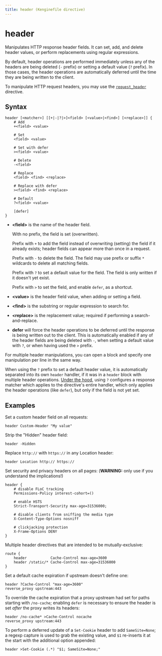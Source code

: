 ```yaml
---
title: header (Kenginefile directive)
---
```


# header

Manipulates HTTP response header fields. It can set, add, and delete header values, or perform replacements using regular expressions.

By default, header operations are performed immediately unless any of the headers are being deleted (`-` prefix) or setting a default value (`?` prefix). In those cases, the header operations are automatically deferred until the time they are being written to the client.

To manipulate HTTP request headers, you may use the [`request_header`](request_header) directive.

## Syntax

```kengine-d
header [<matcher>] [[+|-|?|>]<field> [<value>|<find>] [<replace>]] {
	# Add
	+<field> <value>

	# Set
	<field> <value>

	# Set with defer
	><field> <value>

	# Delete
	-<field>

	# Replace
	<field> <find> <replace>

	# Replace with defer
	><field> <find> <replace>

	# Default
	?<field> <value>

	[defer]
}
```

-   **&lt;field&gt;** is the name of the header field.

    With no prefix, the field is set (overwritten).

    Prefix with `+` to add the field instead of overwriting (setting) the field if it already exists; header fields can appear more than once in a request.

    Prefix with `-` to delete the field. The field may use prefix or suffix `*` wildcards to delete all matching fields.

    Prefix with `?` to set a default value for the field. The field is only written if it doesn't yet exist.

    Prefix with `>` to set the field, and enable `defer`, as a shortcut.

-   **&lt;value&gt;** is the header field value, when adding or setting a field.

-   **&lt;find&gt;** is the substring or regular expression to search for.

-   **&lt;replace&gt;** is the replacement value; required if performing a search-and-replace.

-   **defer** will force the header operations to be deferred until the response is being written out to the client. This is automatically enabled if any of the header fields are being deleted with `-`, when setting a default value with `?`, or when having used the `>` prefix.

For multiple header manipulations, you can open a block and specify one manipulation per line in the same way.

When using the `?` prefix to set a default header value, it is automatically separated into its own `header` handler, if it was in a `header` block with multiple header operations. [Under the hood](/docs/modules/http.handlers.headers#response/require), using `?` configures a response matcher which applies to the directive's entire handler, which only applies the header operations (like `defer`), but only if the field is not yet set.

## Examples

Set a custom header field on all requests:

```kengine-d
header Custom-Header "My value"
```

Strip the "Hidden" header field:

```kengine-d
header -Hidden
```

Replace `http://` with `https://` in any Location header:

```kengine-d
header Location http:// https://
```

Set security and privacy headers on all pages: (**WARNING:** only use if you understand the implications!)

```kengine-d
header {
	# disable FLoC tracking
	Permissions-Policy interest-cohort=()

	# enable HSTS
	Strict-Transport-Security max-age=31536000;

	# disable clients from sniffing the media type
	X-Content-Type-Options nosniff

	# clickjacking protection
	X-Frame-Options DENY
}
```

Multiple header directives that are intended to be mutually-exclusive:

```kengine-d
route {
	header           Cache-Control max-age=3600
	header /static/* Cache-Control max-age=31536000
}
```

Set a default cache expiration if upstream doesn't define one:

```kengine-d
header ?Cache-Control "max-age=3600"
reverse_proxy upstream:443
```

To override the cache expiration that a proxy upstream had set for paths starting with `/no-cache`; enabling `defer` is necessary to ensure the header is set _after_ the proxy writes its headers:

```kengine-d
header /no-cache* >Cache-Control nocache
reverse_proxy upstream:443
```

To perform a deferred update of a `Set-Cookie` header to add `SameSite=None`; a regexp capture is used to grab the existing value, and `$1` re-inserts it at the start with the additional option appended:

```kengine-d
header >Set-Cookie (.*) "$1; SameSite=None;"
```

